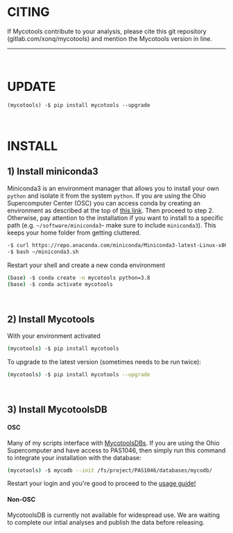 # CITING

If Mycotools contribute to your analysis, please cite this git repository (gitlab.com/xonq/mycotools) and mention the Mycotools version in line.

---

<br />

# UPDATE
```
(mycotools) -$ pip install mycotools --upgrade
```

<br />

# INSTALL
## 1) Install miniconda3
Miniconda3 is an environment manager that allows you to install your own `python` and isolate it from the system `python`. If you are using the Ohio Supercomputer Center (OSC) you can access conda by creating an environment as described at the top of [this link](https://www.osc.edu/resources/getting_started/howto/howto_add_python_packages_using_the_conda_package_manager). Then proceed to step 2.
Otherwise, pay attention to the installation if you want to install to a specific path (e.g. `~/software/miniconda3`- make sure to include `miniconda3`). This keeps your home folder from getting cluttered. 

```bash
-$ curl https://repo.anaconda.com/miniconda/Miniconda3-latest-Linux-x86_64.sh > ~/miniconda3.sh
-$ bash ~/miniconda3.sh
```

Restart your shell and create a new conda environment
```bash
(base) -$ conda create -n mycotools python=3.8
(base) -$ conda activate mycotools
```

<br />

## 2) Install Mycotools
With your environment activated
```bash
(mycotools) -$ pip install mycotools
```

To upgrade to the latest version (sometimes needs to be run twice):
```bash
(mycotools) -$ pip install mycotools --upgrade
```

<br />

## 3) Install MycotoolsDB 
#### OSC
Many of my scripts interface with [MycotoolsDBs](https://gitlab.com/xonq/MycotoolsDB/-/blob/master/README.md). If you are using the Ohio Supercomputer and have access to PAS1046, then simply run this command to integrate your installation with the database:
```bash
(mycotools) -$ mycodb --init /fs/project/PAS1046/databases/mycodb/
```

Restart your login and you're good to proceed to the [usage guide!](https://gitlab.com/xonq/mycotools/-/blob/master/mycotools/USAGE.md)

#### Non-OSC
MycotoolsDB is currently not available for widespread use. We are waiting to complete our intial analyses and publish the data before releasing.
